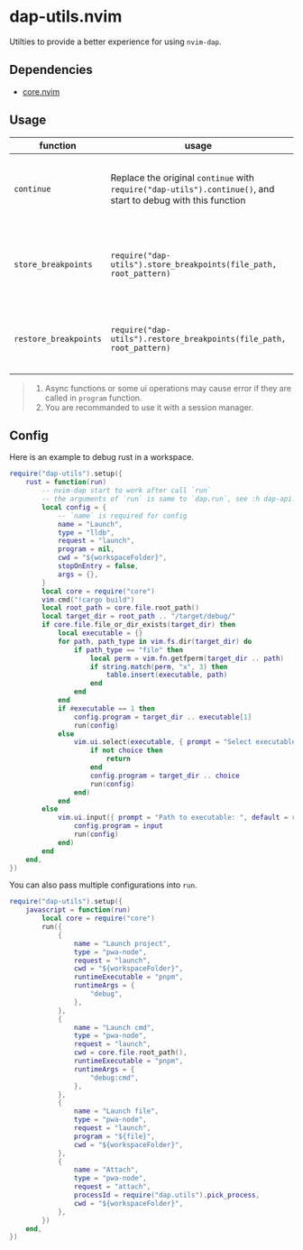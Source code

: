 # dap-utils.nvim

Utilties to provide a better experience for using `nvim-dap`.

## Dependencies

- [core.nvim](https://github.com/niuiic/core.nvim)

## Usage

| function              | usage                                                                                                         | desc                                                                           |
| --------------------- | ------------------------------------------------------------------------------------------------------------- | ------------------------------------------------------------------------------ |
| `continue`            | Replace the original `continue` with `require("dap-utils").continue()`, and start to debug with this function | Safely inject custom operations before start debugging. (see #1)               |
| `store_breakpoints`   | `require("dap-utils").store_breakpoints(file_path, root_pattern)`                                             | Store all breakpoints to a file. `root_pattern` is `.git` by default. (see #2) |
| `restore_breakpoints` | `require("dap-utils").restore_breakpoints(file_path, root_pattern)`                                           | Restore all breakpoints from a file. `root_pattern` is `.git` by default.      |

> 1. Async functions or some ui operations may cause error if they are called in `program` function.
> 2. You are recommanded to use it with a session manager.

## Config

Here is an example to debug rust in a workspace.

```lua
require("dap-utils").setup({
	rust = function(run)
		-- nvim-dap start to work after call `run`
		-- the arguments of `run` is same to `dap.run`, see :h dap-api.
		local config = {
			-- `name` is required for config
			name = "Launch",
			type = "lldb",
			request = "launch",
			program = nil,
			cwd = "${workspaceFolder}",
			stopOnEntry = false,
			args = {},
		}
		local core = require("core")
		vim.cmd("!cargo build")
		local root_path = core.file.root_path()
		local target_dir = root_path .. "/target/debug/"
		if core.file.file_or_dir_exists(target_dir) then
			local executable = {}
			for path, path_type in vim.fs.dir(target_dir) do
				if path_type == "file" then
					local perm = vim.fn.getfperm(target_dir .. path)
					if string.match(perm, "x", 3) then
						table.insert(executable, path)
					end
				end
			end
			if #executable == 1 then
				config.program = target_dir .. executable[1]
				run(config)
			else
				vim.ui.select(executable, { prompt = "Select executable" }, function(choice)
					if not choice then
						return
					end
					config.program = target_dir .. choice
					run(config)
				end)
			end
		else
			vim.ui.input({ prompt = "Path to executable: ", default = root_path .. "/target/debug/" }, function(input)
				config.program = input
				run(config)
			end)
		end
	end,
})
```

You can also pass multiple configurations into `run`.

```lua
require("dap-utils").setup({
	javascript = function(run)
		local core = require("core")
		run({
			{
				name = "Launch project",
				type = "pwa-node",
				request = "launch",
				cwd = "${workspaceFolder}",
				runtimeExecutable = "pnpm",
				runtimeArgs = {
					"debug",
				},
			},
			{
				name = "Launch cmd",
				type = "pwa-node",
				request = "launch",
				cwd = core.file.root_path(),
				runtimeExecutable = "pnpm",
				runtimeArgs = {
					"debug:cmd",
				},
			},
			{
				name = "Launch file",
				type = "pwa-node",
				request = "launch",
				program = "${file}",
				cwd = "${workspaceFolder}",
			},
			{
				name = "Attach",
				type = "pwa-node",
				request = "attach",
				processId = require("dap.utils").pick_process,
				cwd = "${workspaceFolder}",
			},
		})
	end,
})
```
